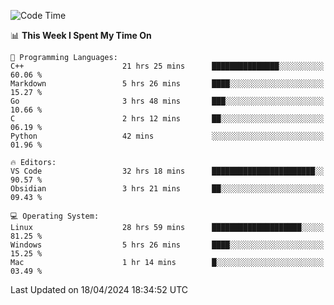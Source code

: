 
<!--START_SECTION:waka-->
![Code Time](http://img.shields.io/badge/Code%20Time-1%2C825%20hrs%2015%20mins-blue)

📊 **This Week I Spent My Time On** 

```text
💬 Programming Languages: 
C++                      21 hrs 25 mins      ███████████████░░░░░░░░░░   60.06 % 
Markdown                 5 hrs 26 mins       ████░░░░░░░░░░░░░░░░░░░░░   15.27 % 
Go                       3 hrs 48 mins       ███░░░░░░░░░░░░░░░░░░░░░░   10.66 % 
C                        2 hrs 12 mins       ██░░░░░░░░░░░░░░░░░░░░░░░   06.19 % 
Python                   42 mins             ░░░░░░░░░░░░░░░░░░░░░░░░░   01.96 % 

🔥 Editors: 
VS Code                  32 hrs 18 mins      ███████████████████████░░   90.57 % 
Obsidian                 3 hrs 21 mins       ██░░░░░░░░░░░░░░░░░░░░░░░   09.43 % 

💻 Operating System: 
Linux                    28 hrs 59 mins      ████████████████████░░░░░   81.25 % 
Windows                  5 hrs 26 mins       ████░░░░░░░░░░░░░░░░░░░░░   15.25 % 
Mac                      1 hr 14 mins        █░░░░░░░░░░░░░░░░░░░░░░░░   03.49 % 
```


 Last Updated on 18/04/2024 18:34:52 UTC
<!--END_SECTION:waka-->

